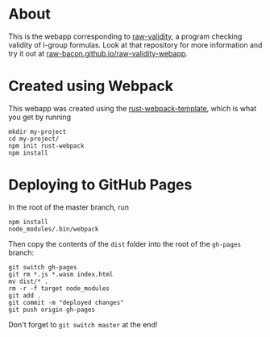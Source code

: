 # About
This is the webapp corresponding to [raw-validity](https://github.com/rustwasm/rust-webpack-template), a program checking validity of l-group formulas. Look at that repository for more information and try it out at [raw-bacon.github.io/raw-validity-webapp](https://raw-bacon.github.io/raw-validity-webapp/).


# Created using Webpack
This webapp was created using the [rust-webpack-template](https://github.com/rustwasm/rust-webpack-template), which is what you get by running 
```
mkdir my-project
cd my-project/
npm init rust-webpack
npm install
```

# Deploying to GitHub Pages
In the root of the master branch, run
```
npm install
node_modules/.bin/webpack
```
Then copy the contents of the `dist` folder into the root of the `gh-pages` branch:
```
git switch gh-pages
git rm *.js *.wasm index.html
mv dist/* .
rm -r -f target node_modules
git add .
git commit -m "deployed changes"
git push origin gh-pages
```
Don't forget to `git switch master` at the end!
